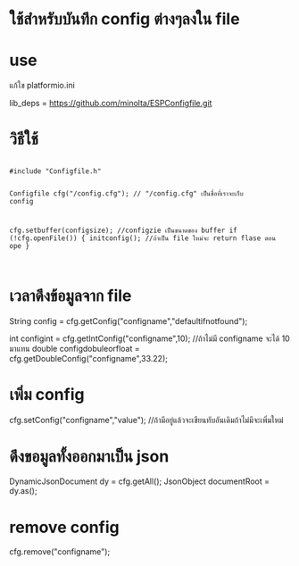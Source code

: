 <h1>ใช้สำหรับบันทึก config ต่างๆลงใน file</h1>

<h1>use</h1>
แก้ใข platformio.ini

lib_deps = https://github.com/minolta/ESPConfigfile.git

<h1>วิธีใช้</h1>
<code>
#include "Configfile.h"


Configfile cfg("/config.cfg"); // "/config.cfg" เป็นชื่อที่เราจะเก็บ config



  cfg.setbuffer(configsize); //configzie เป็นขนาดของ buffer
  if (!cfg.openFile())
  {
    initconfig(); //ถ้าเป็น file ใหม่จะ return flase ตอน ope
  }

</code>
  <h1>เวลาดึงข้อมูลจาก file</h1>

  String config =  cfg.getConfig("configname","defaultifnotfound");

  int configint = cfg.getIntConfig("configname",10); //ถ้าไม่มี configname จะได้ 10 มาแทน
  double configdobuleorfloat = cfg.getDoubleConfig("configname",33.22);

  <h1>เพิ่ม config</h1>

  
  cfg.setConfig("configname","value"); //ถ้ามีอยู่แล้วจะเขียนทับอันเดิมถ้าไม่มีจะเพิ่มใหม่


  <h1>ดึงขอมูลทั้งออกมาเป็น json</h1>

  DynamicJsonDocument dy = cfg.getAll();
  JsonObject documentRoot = dy.as<JsonObject>();

<h1>remove config</h1>

cfg.remove("configname");


  

  
